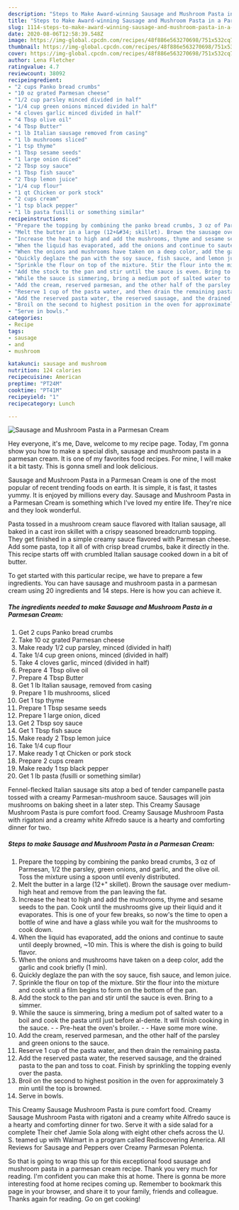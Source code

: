 ```yaml
---
description: "Steps to Make Award-winning Sausage and Mushroom Pasta in a Parmesan Cream"
title: "Steps to Make Award-winning Sausage and Mushroom Pasta in a Parmesan Cream"
slug: 1114-steps-to-make-award-winning-sausage-and-mushroom-pasta-in-a-parmesan-cream
date: 2020-08-06T12:58:39.548Z
image: https://img-global.cpcdn.com/recipes/48f886e563270698/751x532cq70/sausage-and-mushroom-pasta-in-a-parmesan-cream-recipe-main-photo.jpg
thumbnail: https://img-global.cpcdn.com/recipes/48f886e563270698/751x532cq70/sausage-and-mushroom-pasta-in-a-parmesan-cream-recipe-main-photo.jpg
cover: https://img-global.cpcdn.com/recipes/48f886e563270698/751x532cq70/sausage-and-mushroom-pasta-in-a-parmesan-cream-recipe-main-photo.jpg
author: Lena Fletcher
ratingvalue: 4.7
reviewcount: 38092
recipeingredient:
- "2 cups Panko bread crumbs"
- "10 oz grated Parmesan cheese"
- "1/2 cup parsley minced divided in half"
- "1/4 cup green onions minced divided in half"
- "4 cloves garlic minced divided in half"
- "4 Tbsp olive oil"
- "4 Tbsp Butter"
- "1 lb Italian sausage removed from casing"
- "1 lb mushrooms sliced"
- "1 tsp thyme"
- "1 Tbsp sesame seeds"
- "1 large onion diced"
- "2 Tbsp soy sauce"
- "1 Tbsp fish sauce"
- "2 Tbsp lemon juice"
- "1/4 cup flour"
- "1 qt Chicken or pork stock"
- "2 cups cream"
- "1 tsp black pepper"
- "1 lb pasta fusilli or something similar"
recipeinstructions:
- "Prepare the topping by combining the panko bread crumbs, 3 oz of Parmesan, 1/2 the parsley, green onions, and garlic, and the olive oil. Toss the mixture using a spoon until evenly distributed."
- "Melt the butter in a large (12+&#34; skillet). Brown the sausage over medium-high heat and remove from the pan leaving the fat."
- "Increase the heat to high and add the mushrooms, thyme and sesame seeds to the pan. Cook until the mushrooms give up their liquid and it evaporates. This is one of your few breaks, so now&#39;s the time to open a bottle of wine and have a glass while you wait for the mushrooms to cook down."
- "When the liquid has evaporated, add the onions and continue to saute until deeply browned, ~10 min. This is where the dish is going to build flavor."
- "When the onions and mushrooms have taken on a deep color, add the garlic and cook briefly (1 min)."
- "Quickly deglaze the pan with the soy sauce, fish sauce, and lemon juice."
- "Sprinkle the flour on top of the mixture. Stir the flour into the mixture and cook until a film begins to form on the bottom of the pan."
- "Add the stock to the pan and stir until the sauce is even. Bring to a simmer."
- "While the sauce is simmering, bring a medium pot of salted water to a boil and cook the pasta until just before al-dente. It will finish cooking in the sauce.  Pre-heat the oven&#39;s broiler.  Have some more wine."
- "Add the cream, reserved parmesan, and the other half of the parsley and green onions to the sauce."
- "Reserve 1 cup of the pasta water, and then drain the remaining pasta."
- "Add the reserved pasta water, the reserved sausage, and the drained pasta to the pan and toss to coat. Finish by sprinkling the topping evenly over the pasta."
- "Broil on the second to highest position in the oven for approximately 3 min until the top is browned."
- "Serve in bowls."
categories:
- Recipe
tags:
- sausage
- and
- mushroom

katakunci: sausage and mushroom 
nutrition: 124 calories
recipecuisine: American
preptime: "PT24M"
cooktime: "PT41M"
recipeyield: "1"
recipecategory: Lunch

---
```



![Sausage and Mushroom Pasta in a Parmesan Cream](https://img-global.cpcdn.com/recipes/48f886e563270698/751x532cq70/sausage-and-mushroom-pasta-in-a-parmesan-cream-recipe-main-photo.jpg)

Hey everyone, it's me, Dave, welcome to my recipe page. Today, I'm gonna show you how to make a special dish, sausage and mushroom pasta in a parmesan cream. It is one of my favorites food recipes. For mine, I will make it a bit tasty. This is gonna smell and look delicious.

Sausage and Mushroom Pasta in a Parmesan Cream is one of the most popular of recent trending foods on earth. It is simple, it is fast, it tastes yummy. It is enjoyed by millions every day. Sausage and Mushroom Pasta in a Parmesan Cream is something which I've loved my entire life. They're nice and they look wonderful.

Pasta tossed in a mushroom cream sauce flavored with Italian sausage, all baked in a cast iron skillet with a crispy seasoned breadcrumb topping. They get finished in a simple creamy sauce flavored with Parmesan cheese. Add some pasta, top it all of with crisp bread crumbs, bake it directly in the. This recipe starts off with crumbled Italian sausage cooked down in a bit of butter.


To get started with this particular recipe, we have to prepare a few ingredients. You can have sausage and mushroom pasta in a parmesan cream using 20 ingredients and 14 steps. Here is how you can achieve it.

<!--inarticleads1-->

##### The ingredients needed to make Sausage and Mushroom Pasta in a Parmesan Cream:

1. Get 2 cups Panko bread crumbs
1. Take 10 oz grated Parmesan cheese
1. Make ready 1/2 cup parsley, minced (divided in half)
1. Take 1/4 cup green onions, minced (divided in half)
1. Take 4 cloves garlic, minced (divided in half)
1. Prepare 4 Tbsp olive oil
1. Prepare 4 Tbsp Butter
1. Get 1 lb Italian sausage, removed from casing
1. Prepare 1 lb mushrooms, sliced
1. Get 1 tsp thyme
1. Prepare 1 Tbsp sesame seeds
1. Prepare 1 large onion, diced
1. Get 2 Tbsp soy sauce
1. Get 1 Tbsp fish sauce
1. Make ready 2 Tbsp lemon juice
1. Take 1/4 cup flour
1. Make ready 1 qt Chicken or pork stock
1. Prepare 2 cups cream
1. Make ready 1 tsp black pepper
1. Get 1 lb pasta (fusilli or something similar)


Fennel-flecked Italian sausage sits atop a bed of tender campanelle pasta tossed with a creamy Parmesan-mushroom sauce. Sausages will join mushrooms on baking sheet in a later step. This Creamy Sausage Mushroom Pasta is pure comfort food. Creamy Sausage Mushroom Pasta with rigatoni and a creamy white Alfredo sauce is a hearty and comforting dinner for two. 

<!--inarticleads2-->

##### Steps to make Sausage and Mushroom Pasta in a Parmesan Cream:

1. Prepare the topping by combining the panko bread crumbs, 3 oz of Parmesan, 1/2 the parsley, green onions, and garlic, and the olive oil. Toss the mixture using a spoon until evenly distributed.
1. Melt the butter in a large (12+&#34; skillet). Brown the sausage over medium-high heat and remove from the pan leaving the fat.
1. Increase the heat to high and add the mushrooms, thyme and sesame seeds to the pan. Cook until the mushrooms give up their liquid and it evaporates. This is one of your few breaks, so now&#39;s the time to open a bottle of wine and have a glass while you wait for the mushrooms to cook down.
1. When the liquid has evaporated, add the onions and continue to saute until deeply browned, ~10 min. This is where the dish is going to build flavor.
1. When the onions and mushrooms have taken on a deep color, add the garlic and cook briefly (1 min).
1. Quickly deglaze the pan with the soy sauce, fish sauce, and lemon juice.
1. Sprinkle the flour on top of the mixture. Stir the flour into the mixture and cook until a film begins to form on the bottom of the pan.
1. Add the stock to the pan and stir until the sauce is even. Bring to a simmer.
1. While the sauce is simmering, bring a medium pot of salted water to a boil and cook the pasta until just before al-dente. It will finish cooking in the sauce. -  - Pre-heat the oven&#39;s broiler. -  - Have some more wine.
1. Add the cream, reserved parmesan, and the other half of the parsley and green onions to the sauce.
1. Reserve 1 cup of the pasta water, and then drain the remaining pasta.
1. Add the reserved pasta water, the reserved sausage, and the drained pasta to the pan and toss to coat. Finish by sprinkling the topping evenly over the pasta.
1. Broil on the second to highest position in the oven for approximately 3 min until the top is browned.
1. Serve in bowls.


This Creamy Sausage Mushroom Pasta is pure comfort food. Creamy Sausage Mushroom Pasta with rigatoni and a creamy white Alfredo sauce is a hearty and comforting dinner for two. Serve it with a side salad for a complete Their chef Jamie Sola along with eight other chefs across the U. S. teamed up with Walmart in a program called Rediscovering America. All Reviews for Sausage and Peppers over Creamy Parmesan Polenta. 

So that is going to wrap this up for this exceptional food sausage and mushroom pasta in a parmesan cream recipe. Thank you very much for reading. I'm confident you can make this at home. There is gonna be more interesting food at home recipes coming up. Remember to bookmark this page in your browser, and share it to your family, friends and colleague. Thanks again for reading. Go on get cooking!
